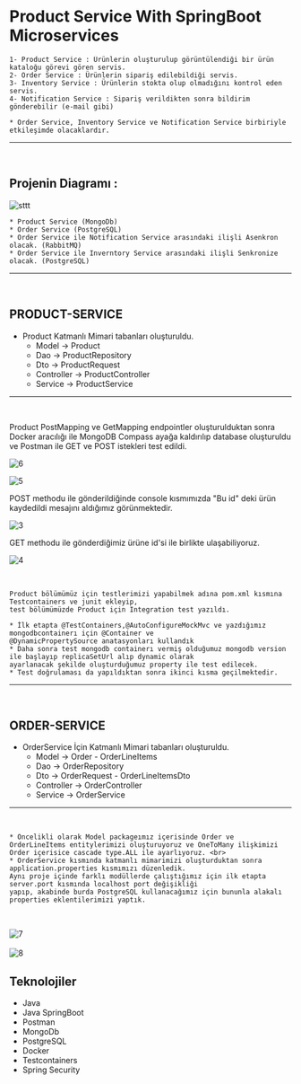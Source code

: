 # Product Service With SpringBoot Microservices

    1- Product Service : Ürünlerin oluşturulup görüntülendiği bir ürün kataloğu görevi gören servis. 
    2- Order Service : Ürünlerin sipariş edilebildiği servis.
    3- Inventory Service : Ürünlerin stokta olup olmadığını kontrol eden servis. 
    4- Notification Service : Sipariş verildikten sonra bildirim gönderebilir (e-mail gibi)

    * Order Service, Inventory Service ve Notification Service birbiriyle etkileşimde olacaklardır.

   <hr> <br>

 ## Projenin Diagramı : 
    
   ![sttt](https://user-images.githubusercontent.com/96151920/176319634-fc40477c-f40e-4304-bb74-555b03d5ed96.JPG)
    
    * Product Service (MongoDb)
    * Order Service (PostgreSQL)
    * Order Service ile Notification Service arasındaki ilişli Asenkron olacak. (RabbitMQ)
    * Order Service ile Inverntory Service arasındaki ilişli Senkronize olacak. (PostgreSQL)

<hr> <br>

## PRODUCT-SERVICE

* Product Katmanlı Mimari tabanları oluşturuldu. 
  * Model -> Product
  * Dao -> ProductRepository 
  * Dto -> ProductRequest
  * Controller -> ProductController
  * Service -> ProductService 

<hr><br>

Product PostMapping ve GetMapping endpointler oluşturulduktan sonra Docker aracılığı ile MongoDB Compass ayağa kaldırılıp database oluşturuldu ve Postman ile GET ve POST istekleri test edildi. <br>

![6](https://user-images.githubusercontent.com/96151920/176447274-a231df89-e064-455f-a986-1855a3cbd8ef.JPG)


![5](https://user-images.githubusercontent.com/96151920/176447320-ad50b437-8ac5-4600-93aa-dca5fb9665e7.JPG)


POST methodu ile gönderildiğinde console kısmımızda "Bu id" deki ürün kaydedildi mesajını aldığımız görünmektedir.

![3](https://user-images.githubusercontent.com/96151920/176445459-55fead6c-94a0-44f0-a183-b166ca5405e2.JPG)


GET methodu ile gönderdiğimiz ürüne id'si ile birlikte ulaşabiliyoruz. 

![4](https://user-images.githubusercontent.com/96151920/176445849-e5c56702-5e6c-4de9-bbc5-91c432f5d518.JPG)


<br>

    Product bölümümüz için testlerimizi yapabilmek adına pom.xml kısmına Testcontainers ve junit ekleyip,
    test bölümümüzde Product için Integration test yazıldı.

    * İlk etapta @TestContainers,@AutoConfigureMockMvc ve yazdığımız mongodbcontainerı için @Container ve 
    @DynamicPropertySource anatasyonları kullandık
    * Daha sonra test mongodb containerı vermiş olduğumuz mongodb version ile başlayıp replicaSetUrl alıp dynamic olarak 
    ayarlanacak şekilde oluşturduğumuz property ile test edilecek. 
    * Test doğrulaması da yapıldıktan sonra ikinci kısma geçilmektedir.
    
<hr><br>

## ORDER-SERVICE

* OrderService İçin Katmanlı Mimari tabanları oluşturuldu. 
  * Model -> Order - OrderLineItems
  * Dao -> OrderRepository 
  * Dto -> OrderRequest - OrderLineItemsDto
  * Controller -> OrderController
  * Service -> OrderService 

<hr><br>


    * Öncelikli olarak Model packageımız içerisinde Order ve OrderLineItems entitylerimizi oluşturuyoruz ve OneToMany ilişkimizi 
    Order içerisice cascade type.ALL ile ayarlıyoruz. <br>
    * OrderService kısmında katmanlı mimarimizi oluşturduktan sonra application.properties kısmımızı düzenledik. 
    Aynı proje içinde farklı modüllerde çalıştığımız için ilk etapta server.port kısmında localhost port değişikliği
    yapıp, akabinde burda PostgreSQL kullanacağımız için bununla alakalı properties eklentilerimizi yaptık.
    
   <br>
    
   ![7](https://user-images.githubusercontent.com/96151920/176557009-3d63878d-a668-48c5-b2f0-df6c7a208e3b.JPG) 
   <br><br>
   ![8](https://user-images.githubusercontent.com/96151920/176557209-1db65549-61e8-445b-b541-e2dba469fdf9.JPG)







## Teknolojiler

* Java
* Java SpringBoot
* Postman
* MongoDb
* PostgreSQL
* Docker
* Testcontainers
* Spring Security 
